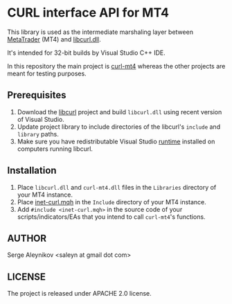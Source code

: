 # CURL interface API for MT4 #

This library is used as the intermediate marshaling layer between
[MetaTrader](https://www.metatrader4.com/en/download) (MT4)
and [libcurl.dll](https://curl.haxx.se/libcurl).

It's intended for 32-bit builds by Visual Studio C++ IDE.

In this repository the main project is
[curl-mt4](https://github.com/saleyn/curl-mt4/tree/master/curl-mt4)
whereas the other projects are meant for testing purposes.

## Prerequisites ##

1. Download the [libcurl](https://curl.haxx.se/libcurl) project
   and build `libcurl.dll` using recent version of Visual Studio.
2. Update project library to include directories of the
   libcurl's `include` and `library` paths.
3. Make sure you have redistributable Visual Studio
   [runtime](https://support.microsoft.com/en-us/help/2977003/the-latest-supported-visual-c-downloads)
   installed on computers running libcurl.

## Installation ##

1. Place `libcurl.dll` and `curl-mt4.dll` files in the `Libraries` directory
   of your MT4 instance.
2. Place [inet-curl.mqh](https://github.com/saleyn/curl-mt4/blob/master/curl-mt4/MT4/inet-curl.mqh)
   in the `Include` directory of your MT4 instance.
3. Add `#include <inet-curl.mqh>` in the source code of your scripts/indicators/EAs
   that you intend to call `curl-mt4`'s functions.

## AUTHOR ##

Serge Aleynikov &lt;saleyn at gmail dot com&gt;

## LICENSE ##

The project is released under APACHE 2.0 license.

